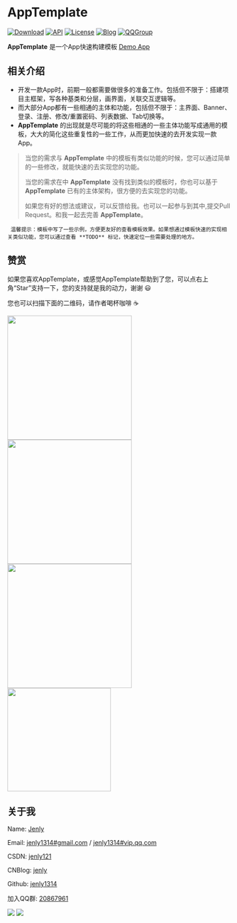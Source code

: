 # AppTemplate

[![Download](https://img.shields.io/badge/download-App-blue.svg)](https://raw.githubusercontent.com/jenly1314/AppTemplate/master/app/flavors_release/release/app-flavors_release-release.apk)
[![API](https://img.shields.io/badge/API-21%2B-blue.svg?style=flat)](https://android-arsenal.com/api?level=21)
[![License](https://img.shields.io/badge/license-MIT-blue.svg)](https://opensource.org/licenses/mit-license.php)
[![Blog](https://img.shields.io/badge/blog-Jenly-9933CC.svg)](https://jenly1314.github.io/)
[![QQGroup](https://img.shields.io/badge/QQGroup-20867961-blue.svg)](http://shang.qq.com/wpa/qunwpa?idkey=8fcc6a2f88552ea44b1411582c94fd124f7bb3ec227e2a400dbbfaad3dc2f5ad)

**AppTemplate** 是一个App快速构建模板 [Demo App](https://gitee.com/jenly1314/AppTemplate/raw/master/app/flavors_release/release/app-flavors_release-release.apk)

## 相关介绍

- 开发一款App时，前期一般都需要做很多的准备工作。包括但不限于：搭建项目主框架，写各种基类和分层，画界面，关联交互逻辑等。
- 而大部分App都有一些相通的主体和功能，包括但不限于：主界面、Banner、登录、注册、修改/重置密码、列表数据、Tab切换等。
- **AppTemplate** 的出现就是尽可能的将这些相通的一些主体功能写成通用的模板，大大的简化这些重复性的一些工作，从而更加快速的去开发实现一款App。

> 当您的需求与 **AppTemplate** 中的模板有类似功能的时候，您可以通过简单的一些修改，就能快速的去实现您的功能。
>
> 当您的需求在中 **AppTemplate** 没有找到类似的模板时，你也可以基于 **AppTemplate** 已有的主体架构，很方便的去实现您的功能。
>
> 如果您有好的想法或建议，可以反馈给我。也可以一起参与到其中,提交Pull Request。和我一起去完善 **AppTemplate**。

` 
温馨提示：模板中写了一些示例，方便更友好的查看模板效果。如果想通过模板快速的实现相关类似功能，您可以通过查看 **TODO** 标记，快速定位一些需要处理的地方。
`

## 赞赏
如果您喜欢AppTemplate，或感觉AppTemplate帮助到了您，可以点右上角“Star”支持一下，您的支持就是我的动力，谢谢 :smiley:<p>
您也可以扫描下面的二维码，请作者喝杯咖啡 :coffee:
    <div>
        <img src="https://jenly1314.github.io/image/pay/wxpay.png" width="280" heght="350">
        <img src="https://jenly1314.github.io/image/pay/alipay.png" width="280" heght="350">
        <img src="https://jenly1314.github.io/image/pay/qqpay.png" width="280" heght="350">
        <img src="https://jenly1314.github.io/image/alipay_red_envelopes.jpg" width="233" heght="350">
    </div>

## 关于我
   Name: <a title="关于作者" href="https://about.me/jenly1314" target="_blank">Jenly</a>

   Email: <a title="欢迎邮件与我交流" href="mailto:jenly1314@gmail.com" target="_blank">jenly1314#gmail.com</a> / <a title="给我发邮件" href="mailto:jenly1314@vip.qq.com" target="_blank">jenly1314#vip.qq.com</a>

   CSDN: <a title="CSDN博客" href="http://blog.csdn.net/jenly121" target="_blank">jenly121</a>

   CNBlog: <a title="博客园" href="https://www.cnblogs.com/jenly" target="_blank">jenly</a>

   Github: <a title="Github开源项目" href="https://github.com/jenly1314" target="_blank">jenly1314</a>

   加入QQ群: <a title="点击加入QQ群" href="http://shang.qq.com/wpa/qunwpa?idkey=8fcc6a2f88552ea44b1411582c94fd124f7bb3ec227e2a400dbbfaad3dc2f5ad" target="_blank">20867961</a>
   <div>
       <img src="https://jenly1314.github.io/image/jenly666.png">
       <img src="https://jenly1314.github.io/image/qqgourp.png">
   </div>